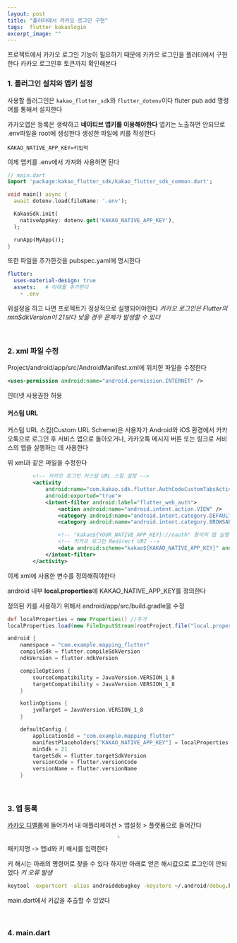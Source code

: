 ```yaml
---
layout: post
title: "플러터에서 카카오 로그인 구현"
tags:  flutter kakaologin
excerpt_image: ""
---
```


프로젝트에서 카카오 로그인 기능이 필요하기 때문에 카카오 로그인을 플러터에서 구현한다 카카오 로그인후 토큰까지 확인해본다

### 1. 플러그인 설치와 앱키 설정

사용할 플러그인은 `kakao_flutter_sdk`와 `flutter_dotenv`이다 fluter pub add 명령어를 통해서 설치한다

카카오앱은 등록은 생략하고 **네이티브 앱키를 이용해야한다** 앱키는 노출하면 안되므로 .env파일을 root에 생성한다 생성한 파일에 키를 작성한다

``` env
KAKAO_NATIVE_APP_KEY=키입력
```

이제 앱키를 .env에서 가져와 사용하면 된다

``` dart
// main.dart
import 'package:kakao_flutter_sdk/kakao_flutter_sdk_common.dart';

void main() async {
  await dotenv.load(fileName: '.env');

  KakaoSdk.init(
    nativeAppKey: dotenv.get('KAKAO_NATIVE_APP_KEY'),
  );

  runApp(MyApp());
}
```

또한 파일을 추가한것을 pubspec.yaml에 명시한다

``` yaml
flutter:
  uses-material-design: true
  assets:   # 아래를 추가한다
    - .env 
```

위설정을 하고 나면 프로젝트가 정상적으로 실행되어야한다 *카카오 로그인은 Flutter의 minSdkVersion이 21보다 낮을 경우 문제가 발생할 수 있다*

&nbsp;

### 2.  xml 파일 수정

Project/android/app/src/AndroidManifest.xml에 위치한 파일을 수정한다

``` xml
<uses-permission android:name="android.permission.INTERNET" />
```

인터넷 사용권한 허용

#### 커스텀 URL

커스텀 URL 스킴(Custom URL Scheme)은 사용자가 Android와 iOS 환경에서 카카오톡으로 로그인 후 서비스 앱으로 돌아오거나, 카카오톡 메시지 버튼 또는 링크로 서비스의 앱을 실행하는 데 사용한다

위 xml과 같은 파일을 수정한다

``` xml
        <!-- 카카오 로그인 커스텀 URL 스킴 설정 -->
        <activity 
            android:name="com.kakao.sdk.flutter.AuthCodeCustomTabsActivity"
            android:exported="true">
            <intent-filter android:label="flutter_web_auth">
                <action android:name="android.intent.action.VIEW" />
                <category android:name="android.intent.category.DEFAULT" />
                <category android:name="android.intent.category.BROWSABLE" />

                <!-- "kakao${YOUR_NATIVE_APP_KEY}://oauth" 형식의 앱 실행 스킴 설정 -->
                <!-- 카카오 로그인 Redirect URI -->
                <data android:scheme="kakao${KAKAO_NATIVE_APP_KEY}" android:host="oauth"/>
            </intent-filter>
        </activity>
```

이제 xml에 사용한 변수를 정의해줘야한다

android 내부 **local.properties**에 KAKAO_NATIVE_APP_KEY를 정의한다

정의된 키를 사용하기 위해서 android/app/src/build.gradle을 수정

``` gradle
def localProperties = new Properties() //추가
localProperties.load(new FileInputStream(rootProject.file("local.properties"))) //추가

android {
    namespace = "com.example.mapping_flutter"
    compileSdk = flutter.compileSdkVersion
    ndkVersion = flutter.ndkVersion

    compileOptions {
        sourceCompatibility = JavaVersion.VERSION_1_8
        targetCompatibility = JavaVersion.VERSION_1_8
    }

    kotlinOptions {
        jvmTarget = JavaVersion.VERSION_1_8
    }

    defaultConfig {
        applicationId = "com.example.mapping_flutter"
        manifestPlaceholders["KAKAO_NATIVE_APP_KEY"] = localProperties.getProperty("KAKAO_NATIVE_APP_KEY") //추가 부분
        minSdk = 21
        targetSdk = flutter.targetSdkVersion
        versionCode = flutter.versionCode
        versionName = flutter.versionName
    }
```

&nbsp;

### 3. 앱 등록

<a href="https://developers.kakao.com" target="_blank">카카오 디벨롭</a>에 들어가서 내 애플리케이션 > 앱설정 > 플랫폼으로 들어간다

<center>
<img src="https://github.com/user-attachments/assets/800a242d-f0da-4e4e-9e40-2bd249a2f9c0" style="zoom:30%;">
</center>

패키지명 -> 앱id와 키 해시를 입력한다 

키 해시는 아래의 명령어로 찾을 수 있다 하지만 아래로 얻은 해시값으로 로그인이 안되었다 *키 오류 발생*

``` cmd
keytool -exportcert -alias androiddebugkey -keystore ~/.android/debug.keystore | openssl sha1 -binary | openssl base64
```

main.dart에서 키값을 추출할 수 있었다

&nbsp;

### 4. main.dart

